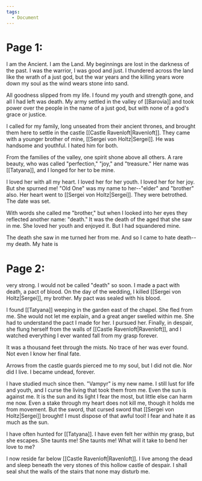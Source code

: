 ```yaml
---
tags:
  - Document
---
```

# Page 1:
I am the Ancient. I am the Land. My beginnings are lost in the darkness of the past. I was the warrior, I was good and just. I thundered across the land like the wrath of a just god, but the war years and the killing years wore down my soul as the wind wears stone into sand.

All goodness slipped from my life. I found my youth and strength gone, and all I had left was death. My army settled in the valley of [[Barovia]] and took power over the people in the name of a just god, but with none of a god's grace or justice.

I called for my family, long unseated from their ancient thrones, and brought them here to settle in the castle [[Castle Ravenloft|Ravenloft]]. They came with a younger brother of mine, [[Sergei von Holtz|Sergei]]. He was handsome and youthful. I hated him for both.

From the families of the valley, one spirit shone above all others. A rare beauty, who was called "perfection," "joy," and "treasure." Her name was [[Tatyana]], and I longed for her to be mine.

I loved her with all my heart. I loved her for her youth. I loved her for her joy. But she spurned me! "Old One" was my name to her--"elder" and "brother" also. Her heart went to [[Sergei von Holtz|Sergei]]. They were betrothed. The date was set.

With words she called me "brother," but when I looked into her eyes they reflected another name: "death." It was the death of the aged that she saw in me. She loved her youth and enjoyed it. But I had squandered mine.

The death she saw in me turned her from me. And so I came to hate death--my death. My hate is 

# Page 2:
very strong. I would not be called "death" so soon. I made a pact with death, a pact of blood. On the day of the wedding, I killed [[Sergei von Holtz|Sergei]], my brother. My pact was sealed with his blood.

I found [[Tatyana]] weeping in the garden east of the chapel. She fled from me. She would not let me explain, and a great anger swelled within me. She had to understand the pact I made for her. I pursued her. Finally, in despair, she flung herself from the walls of [[Castle Ravenloft|Ravenloft]], and I watched everything I ever wanted fall from my grasp forever.

It was a thousand feet through the mists. No trace of her was ever found. Not even I know her final fate.

Arrows from the castle guards pierced me to my soul, but I did not die. Nor did I live. I became undead, forever.

I have studied much since then. "Vampyr" is my new name. I still lust for life and youth, and I curse the living that took them from me. Even the sun is against me. It is the sun and its light I fear the most, but little else can harm me now. Even a stake through my heart does not kill me, though it holds me from movement. But the sword, that cursed sword that [[Sergei von Holtz|Sergei]] brought! I must dispose of that awful tool! I fear and hate it as much as the sun.

I have often hunted for [[Tatyana]]. I have even felt her within my grasp, but she escapes. She taunts me! She taunts me! What will it take to bend her love to me?

I now reside far below [[Castle Ravenloft|Ravenloft]]. I live among the dead and sleep beneath the very stones of this hollow castle of despair. I shall seal shut the walls of the stairs that none may disturb me.
